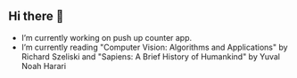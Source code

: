 ## Hi there 👋

- I’m currently working on push up counter app.
- I’m currently reading "Computer Vision: Algorithms and Applications" by Richard Szeliski and "Sapiens: A Brief History of Humankind" by Yuval Noah Harari

<!--
**brenthoang12/brenthoang12** is a ✨ _special_ ✨ repository because its `README.md` (this file) appears on your GitHub profile.

Here are some ideas to get you started:

- 🔭 I’m currently working on ...
- 🌱 I’m currently learning ...
- 👯 I’m looking to collaborate on ...
- 🤔 I’m looking for help with ...
- 💬 Ask me about ...
- 📫 How to reach me: ...
- 😄 Pronouns: ...
- ⚡ Fun fact: ...
-->

